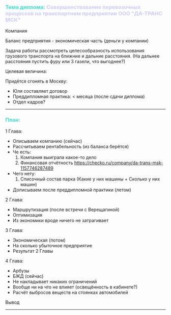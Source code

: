 ### <span style="color:#40E0D0">Тема диплома:</span> <span style="color:#CCCCFF">Совершенствование перевозочных процессов на транспортном предприятии ООО "ДА-ТРАНС МСК"</span>

Компания

Баланс предприятия - экономическая часть (деньги у компании)

Задача работы рассмотреть целесообразность использования грузового транспорта на ближние и дальние расстояния. (На дальнее расстояния пустить фуру или 3 газели, что выгоднее?)

Целевая величина: 

Придётся сгонять в Москву:
- Юля составляет договор
- Преддипломная практика: < месяца (после сдачи диплома)
- Отдел кадров?

---
### <span style="color:#40E0D0">План:</span>
1 Глава:
- Описываем компанию (сейчас)
- Рассчитываем рентабельность (из баланса берётся)
- Че есть:
  1) Компания выиграла какое-то дело
  2) Финансовая отчётность https://checko.ru/company/da-trans-msk-1157746287489
- Чего нету: 
  1) Списочный состав парка (Какие у них машины + Сколько у них машин)
- Дописываем после преддипломной практики (летом)

2 Глава:
- Маршрутизация (после встречи с Верещагиной)
- Оптимизация
- Из экономики вроде ничего не затрагивает

3 Глава:
- Экономическая (потом)
- На сколько убыточное предприятие 
- Результат 2 Главы

4 Глава:
- Арбузы
- БЖД (сейчас)
- Не накладывает никаких ограничений
- Вообще ни на что не влияет (освещённость в кабинете?)
- Расчёт выбросов веществ на стоянках автомобилей

Вывод

---
